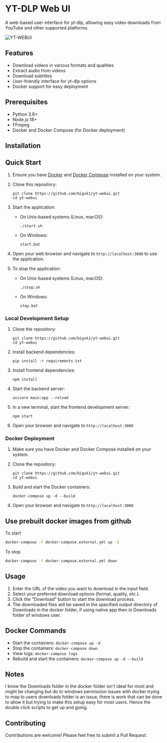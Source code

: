 # YT-DLP Web UI

A web-based user interface for yt-dlp, allowing easy video downloads from YouTube and other supported platforms.


![YT-WEBUI](https://imagedelivery.net/WfhVb8dSNAAvdXUdMfBuPQ/48ffe438-3815-432d-8947-8a1d361c1800/public)


## Features

- Download videos in various formats and qualities
- Extract audio from videos
- Download subtitles
- User-friendly interface for yt-dlp options
- Docker support for easy deployment

## Prerequisites

- Python 3.8+
- Node.js 18+
- FFmpeg
- Docker and Docker Compose (for Docker deployment)

## Installation


## Quick Start

1. Ensure you have [Docker](https://docs.docker.com/get-docker/) and [Docker Compose](https://docs.docker.com/compose/install/) installed on your system.

2. Clone this repository:
   ```
   git clone https://github.com/bigsk1/yt-webui.git
   cd yt-webui
   ```

3. Start the application:
   - On Unix-based systems (Linux, macOS):
     ```
     ./start.sh
     ```
   - On Windows:
     ```
     start.bat
     ```

4. Open your web browser and navigate to `http://localhost:3000` to use the application.

5. To stop the application:
   - On Unix-based systems (Linux, macOS):
     ```
     ./stop.sh
     ```
   - On Windows:
     ```
     stop.bat
     ```


### Local Development Setup

1. Clone the repository:
   ```
   git clone https://github.com/bigsk1/yt-webui.git
   cd yt-webui
   ```

2. Install backend dependencies:
   ```
   pip install -r requirements.txt
   ```

3. Install frontend dependencies:
   ```
   npm install
   ```

4. Start the backend server:
   ```
   uvicorn main:app --reload
   ```

5. In a new terminal, start the frontend development server:
   ```
   npm start
   ```

6. Open your browser and navigate to `http://localhost:3000`

### Docker Deployment

1. Make sure you have Docker and Docker Compose installed on your system.

2. Clone the repository:
   ```
   git clone https://github.com/bigsk1/yt-webui.git
   cd yt-webui
   ```

3. Build and start the Docker containers:
   ```
   docker-compose up -d --build
   ```

4. Open your browser and navigate to `http://localhost:3000`


## Use prebuilt docker images from github

To start

```bash
docker-compose -f docker-compose.external.yml up -d
```

To stop

```bash
docker-compose -f docker-compose.external.yml down
```


## Usage

1. Enter the URL of the video you want to download in the input field.
2. Select your preferred download options (format, quality, etc.).
3. Click the "Download" button to start the download process.
4. The downloaded files will be saved in the specified output directory of Downloads in the docker folder, if using native app then in Downloads folder of windows user.

## Docker Commands

- Start the containers: `docker-compose up -d`
- Stop the containers: `docker-compose down`
- View logs: `docker-compose logs`
- Rebuild and start the containers: `docker-compose up -d --build`


## Notes

I know the Downloads folder in the docker folder isn't ideal for most and might be changing but do to windows permission issues with docker trying to map to users downloads folder is an issue, there is work that can be done to allow it but trying to make this setup easy for most users. Hence the double click scripts to get up and going. 

## Contributing

Contributions are welcome! Please feel free to submit a Pull Request.

